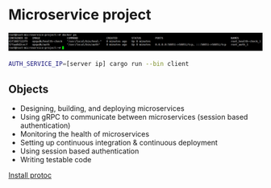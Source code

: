 # Microservice project

![server](./docker_ps.png)

```bash
AUTH_SERVICE_IP=[server ip] cargo run --bin client
```

## Objects

- Designing, building, and deploying microservices
- Using gRPC to communicate between microservices (session based authentication)
- Monitoring the health of microservices
- Setting up continuous integration & continuous deployment
- Using session based authentication
- Writing testable code

[Install protoc](https://grpc.io/docs/protoc-installation/)
